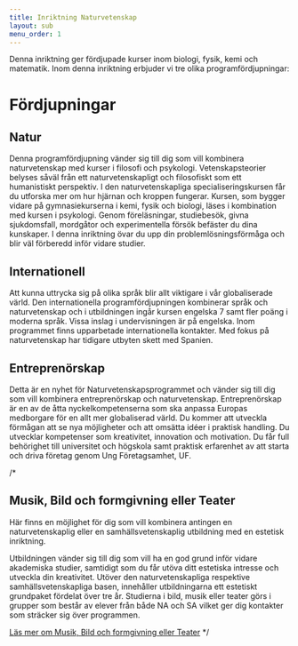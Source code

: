```yaml
---
title: Inriktning Naturvetenskap
layout: sub
menu_order: 1
---
```


Denna inriktning ger fördjupade kurser inom biologi,
fysik, kemi och matematik. Inom denna inriktning erbjuder
vi tre olika programfördjupningar:

# Fördjupningar

## Natur

Denna programfördjupning vänder sig till dig som vill
kombinera naturvetenskap med kurser i filosofi och psykologi.
Vetenskapsteorier belyses såväl från ett naturvetenskapligt
och filosofiskt som ett humanistiskt perspektiv.
I den naturvetenskapliga specialiseringskursen
får du utforska mer om hur hjärnan och kroppen fungerar.
Kursen, som bygger vidare på gymnasiekurserna i kemi,
fysik och biologi, läses i kombination med kursen i psykologi.
Genom föreläsningar, studiebesök, givna sjukdomsfall,
mordgåtor och experimentella försök befäster du dina
kunskaper. I denna inriktning övar du upp din problemlösningsförmåga
och blir väl förberedd inför vidare
studier.

## Internationell

Att kunna uttrycka sig på olika språk blir allt viktigare i
vår globaliserade värld. Den internationella programfördjupningen
kombinerar språk och naturvetenskap och i
utbildningen ingår kursen engelska 7 samt fler poäng i moderna språk.
Vissa inslag i undervisningen är på engelska.
Inom programmet finns upparbetade internationella
kontakter. Med fokus på naturvetenskap har tidigare utbyten
skett med Spanien.


## Entreprenörskap

Detta är en nyhet för Naturvetenskapsprogrammet och
vänder sig till dig som vill kombinera entreprenörskap och
naturvetenskap. Entreprenörskap är en av de åtta nyckelkompetenserna
som ska anpassa Europas medborgare för
en allt mer globaliserad värld. Du kommer att utveckla
förmågan att se nya möjligheter och att omsätta idéer i
praktisk handling. Du utvecklar kompetenser som kreativitet,
innovation och motivation. Du får full behörighet
till universitet och högskola samt praktisk erfarenhet av att
starta och driva företag genom Ung Företagsamhet, UF.

/*
## Musik, Bild och formgivning eller Teater

Här finns en möjlighet för dig som vill kombinera
antingen en naturvetenskaplig eller en samhällsvetenskaplig
utbildning med en estetisk inriktning.

Utbildningen vänder sig till dig som vill ha en god grund
inför vidare akademiska studier, samtidigt som du får utöva
ditt estetiska intresse och utveckla din kreativitet. Utöver
den naturvetenskapliga respektive samhällsvetenskapliga
basen, innehåller utbildningarna ett estetiskt grundpaket
fördelat över tre år. Studierna i bild, musik eller teater görs
i grupper som består av elever från både NA och SA vilket
ger dig kontakter som sträcker sig över programmen.

[Läs mer om Musik, Bild och formgivning eller Teater](/program/naturvetenskap/estet)
*/

